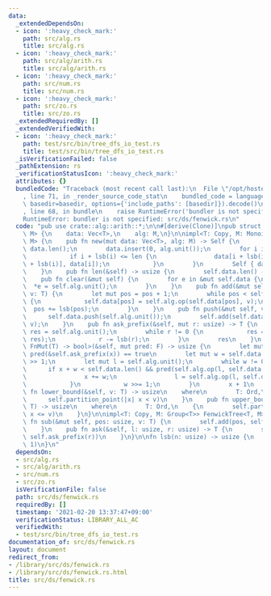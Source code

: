 ```yaml
---
data:
  _extendedDependsOn:
  - icon: ':heavy_check_mark:'
    path: src/alg.rs
    title: src/alg.rs
  - icon: ':heavy_check_mark:'
    path: src/alg/arith.rs
    title: src/alg/arith.rs
  - icon: ':heavy_check_mark:'
    path: src/num.rs
    title: src/num.rs
  - icon: ':heavy_check_mark:'
    path: src/zo.rs
    title: src/zo.rs
  _extendedRequiredBy: []
  _extendedVerifiedWith:
  - icon: ':heavy_check_mark:'
    path: test/src/bin/tree_dfs_io_test.rs
    title: test/src/bin/tree_dfs_io_test.rs
  _isVerificationFailed: false
  _pathExtension: rs
  _verificationStatusIcon: ':heavy_check_mark:'
  attributes: {}
  bundledCode: "Traceback (most recent call last):\n  File \"/opt/hostedtoolcache/Python/3.9.1/x64/lib/python3.9/site-packages/onlinejudge_verify/documentation/build.py\"\
    , line 71, in _render_source_code_stat\n    bundled_code = language.bundle(stat.path,\
    \ basedir=basedir, options={'include_paths': [basedir]}).decode()\n  File \"/opt/hostedtoolcache/Python/3.9.1/x64/lib/python3.9/site-packages/onlinejudge_verify/languages/user_defined.py\"\
    , line 68, in bundle\n    raise RuntimeError('bundler is not specified: {}'.format(path.as_posix()))\n\
    RuntimeError: bundler is not specified: src/ds/fenwick.rs\n"
  code: "pub use crate::alg::arith::*;\n\n#[derive(Clone)]\npub struct FenwickTree<T,\
    \ M> {\n    data: Vec<T>,\n    alg: M,\n}\n\nimpl<T: Copy, M: Monoid<T>> FenwickTree<T,\
    \ M> {\n    pub fn new(mut data: Vec<T>, alg: M) -> Self {\n        let len =\
    \ data.len();\n        data.insert(0, alg.unit());\n        for i in 1..=len {\n\
    \            if i + lsb(i) <= len {\n                data[i + lsb(i)] = alg.op(data[i\
    \ + lsb(i)], data[i]);\n            }\n        }\n        Self { data, alg }\n\
    \    }\n    pub fn len(&self) -> usize {\n        self.data.len() - 1\n    }\n\
    \    pub fn clear(&mut self) {\n        for e in &mut self.data {\n          \
    \  *e = self.alg.unit();\n        }\n    }\n    pub fn add(&mut self, pos: usize,\
    \ v: T) {\n        let mut pos = pos + 1;\n        while pos < self.data.len()\
    \ {\n            self.data[pos] = self.alg.op(self.data[pos], v);\n          \
    \  pos += lsb(pos);\n        }\n    }\n    pub fn push(&mut self, v: T) {\n  \
    \      self.data.push(self.alg.unit());\n        self.add(self.data.len() - 1,\
    \ v);\n    }\n    pub fn ask_prefix(&self, mut r: usize) -> T {\n        let mut\
    \ res = self.alg.unit();\n        while r != 0 {\n            res = self.alg.op(self.data[r],\
    \ res);\n            r -= lsb(r);\n        }\n        res\n    }\n    pub fn partition_point<F:\
    \ FnMut(T) -> bool>(&self, mut pred: F) -> usize {\n        let mut x = 0; //\
    \ pred(&self.ask_prefix(x)) == true\n        let mut w = self.data.len().next_power_of_two()\
    \ >> 1;\n        let mut l = self.alg.unit();\n        while w != 0 {\n      \
    \      if x + w < self.data.len() && pred(self.alg.op(l, self.data[x + w])) {\n\
    \                x += w;\n                l = self.alg.op(l, self.data[x + w]);\n\
    \            }\n            w >>= 1;\n        }\n        x + 1\n    }\n    pub\
    \ fn lower_bound(&self, v: T) -> usize\n    where\n        T: Ord,\n    {\n  \
    \      self.partition_point(|x| x < v)\n    }\n    pub fn upper_bound(&self, v:\
    \ T) -> usize\n    where\n        T: Ord,\n    {\n        self.partition_point(|x|\
    \ x <= v)\n    }\n}\n\nimpl<T: Copy, M: Group<T>> FenwickTree<T, M> {\n    pub\
    \ fn sub(&mut self, pos: usize, v: T) {\n        self.add(pos, self.alg.inv(v));\n\
    \    }\n    pub fn ask(&self, l: usize, r: usize) -> T {\n        self.alg.op(self.alg.inv(self.ask_prefix(l)),\
    \ self.ask_prefix(r))\n    }\n}\n\nfn lsb(n: usize) -> usize {\n    n & (!n +\
    \ 1)\n}\n"
  dependsOn:
  - src/alg.rs
  - src/alg/arith.rs
  - src/num.rs
  - src/zo.rs
  isVerificationFile: false
  path: src/ds/fenwick.rs
  requiredBy: []
  timestamp: '2021-02-20 13:37:47+09:00'
  verificationStatus: LIBRARY_ALL_AC
  verifiedWith:
  - test/src/bin/tree_dfs_io_test.rs
documentation_of: src/ds/fenwick.rs
layout: document
redirect_from:
- /library/src/ds/fenwick.rs
- /library/src/ds/fenwick.rs.html
title: src/ds/fenwick.rs
---
```

